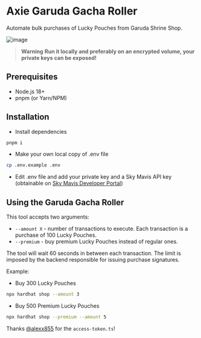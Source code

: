 # Axie Garuda Gacha Roller

Automate bulk purchases of Lucky Pouches from Garuda Shrine Shop.

![image](https://github.com/dwi/garuda-gacha-roller/assets/1337260/208bcf24-e116-4f6f-ad74-ac6efdb4b6d1)

> **Warning**
> **Run it locally and preferably on an encrypted volume, your private keys can be exposed!**

## Prerequisites
- Node.js 18+
- pnpm (or Yarn/NPM)

## Installation
- Install dependencies
```bash
pnpm i
```
- Make your own local copy of .env file
```bash
cp .env.example .env
```

- Edit .env file and add your private key and a Sky Mavis API key (obtainable on [Sky Mavis Developer Portal](https://developers.skymavis.com/console/applications/))


## Using the Garuda Gacha Roller

This tool accepts two arguments:
- `--amount X` - number of transactions to execute. Each transaction is a purchase of 100 Lucky Pouches.
- `--premium` - buy premium Lucky Pouches instead of regular ones.

The tool will wait 60 seconds in between each transaction. The limit is imposed by the backend responsible for issuing purchase signatures.

Example:
- Buy 300 Lucky Pouches
```bash
npx hardhat shop --amount 3
```


- Buy 500 Premium Lucky Pouches
```bash
npx hardhat shop --premium --amount 5
```

Thanks [@alexx855](https://github.com/alexx855) for the `access-token.ts`!
